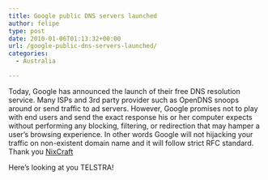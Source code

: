 ```yaml
---
title: Google public DNS servers launched
author: felipe
type: post
date: 2010-01-06T01:13:32+00:00
url: /google-public-dns-servers-launched/
categories:
  - Australia

---
```

Today, Google has announced the launch of their free DNS resolution service. Many ISPs and 3rd party provider such as OpenDNS snoops around or send traffic to ad servers. However, Google promises not to play with end users and send the exact response his or her computer expects without performing any blocking, filtering, or redirection that may hamper a user&#8217;s browsing experience. In other words Google will not hijacking your traffic on non-existent domain name and it will follow strict RFC standard. Thank you [NixCraft][1]

Here&#8217;s looking at you TELSTRA!

 [1]: http://www.cyberciti.biz/tips/google-public-dns-servers-launched.html